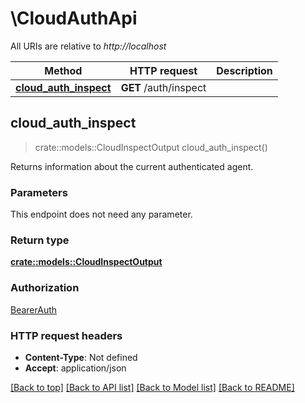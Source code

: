 # \CloudAuthApi

All URIs are relative to *http://localhost*

Method | HTTP request | Description
------------- | ------------- | -------------
[**cloud_auth_inspect**](CloudAuthApi.md#cloud_auth_inspect) | **GET** /auth/inspect | 



## cloud_auth_inspect

> crate::models::CloudInspectOutput cloud_auth_inspect()


Returns information about the current authenticated agent.

### Parameters

This endpoint does not need any parameter.

### Return type

[**crate::models::CloudInspectOutput**](CloudInspectOutput.md)

### Authorization

[BearerAuth](../README.md#BearerAuth)

### HTTP request headers

- **Content-Type**: Not defined
- **Accept**: application/json

[[Back to top]](#) [[Back to API list]](../README.md#documentation-for-api-endpoints) [[Back to Model list]](../README.md#documentation-for-models) [[Back to README]](../README.md)

